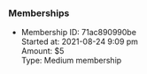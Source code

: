 ### Memberships

-   Membership ID: 71ac890990be  
    Started at: 2021-08-24 9:09 pm  
    Amount: $5  
    Type: Medium membership  
